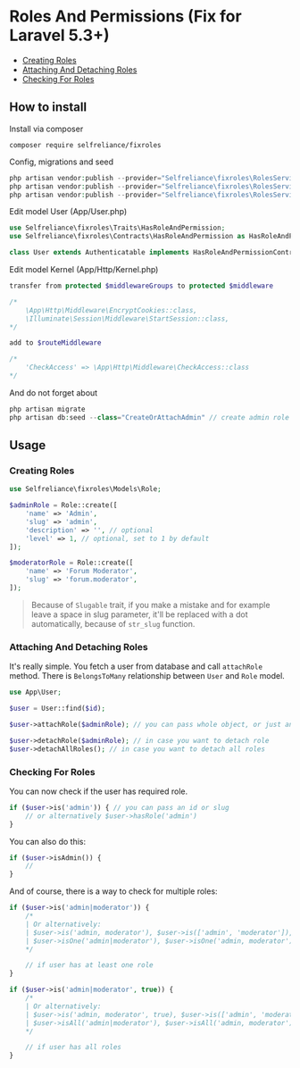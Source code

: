 # Roles And Permissions (Fix for Laravel 5.3+)
- [Creating Roles](#creating-roles)
- [Attaching And Detaching Roles](#attaching-and-detaching-roles)
- [Checking For Roles](#checking-for-roles)

## How to install

Install via composer
```
composer require selfreliance/fixroles
```

Config, migrations and seed
```php
php artisan vendor:publish --provider="Selfreliance\fixroles\RolesServiceProvider" --tag="config" --force
php artisan vendor:publish --provider="Selfreliance\fixroles\RolesServiceProvider" --tag="migrations" --force
php artisan vendor:publish --provider="Selfreliance\fixroles\RolesServiceProvider" --tag="seed" --force
```

Edit model User (App/User.php)
```php
use Selfreliance\fixroles\Traits\HasRoleAndPermission;
use Selfreliance\fixroles\Contracts\HasRoleAndPermission as HasRoleAndPermissionContract;

class User extends Authenticatable implements HasRoleAndPermissionContract
```

Edit model Kernel (App/Http/Kernel.php)
```php
transfer from protected $middlewareGroups to protected $middleware

/*
    \App\Http\Middleware\EncryptCookies::class,
    \Illuminate\Session\Middleware\StartSession::class,
*/

add to $routeMiddleware

/*
    'CheckAccess' => \App\Http\Middleware\CheckAccess::class
*/
```

And do not forget about 
```php 
php artisan migrate
php artisan db:seed --class="CreateOrAttachAdmin" // create admin role and attach to user (id=1)
```

## Usage

### Creating Roles

```php
use Selfreliance\fixroles\Models\Role;

$adminRole = Role::create([
    'name' => 'Admin',
    'slug' => 'admin',
    'description' => '', // optional
    'level' => 1, // optional, set to 1 by default
]);

$moderatorRole = Role::create([
    'name' => 'Forum Moderator',
    'slug' => 'forum.moderator',
]);
```

> Because of `Slugable` trait, if you make a mistake and for example leave a space in slug parameter, it'll be replaced with a dot automatically, because of `str_slug` function.

### Attaching And Detaching Roles

It's really simple. You fetch a user from database and call `attachRole` method. There is `BelongsToMany` relationship between `User` and `Role` model.

```php
use App\User;

$user = User::find($id);

$user->attachRole($adminRole); // you can pass whole object, or just an id
```

```php
$user->detachRole($adminRole); // in case you want to detach role
$user->detachAllRoles(); // in case you want to detach all roles
```

### Checking For Roles

You can now check if the user has required role.

```php
if ($user->is('admin')) { // you can pass an id or slug
    // or alternatively $user->hasRole('admin')
}
```

You can also do this:

```php
if ($user->isAdmin()) {
    //
}
```

And of course, there is a way to check for multiple roles:

```php
if ($user->is('admin|moderator')) { 
    /*
    | Or alternatively:
    | $user->is('admin, moderator'), $user->is(['admin', 'moderator']),
    | $user->isOne('admin|moderator'), $user->isOne('admin, moderator'), $user->isOne(['admin', 'moderator'])
    */

    // if user has at least one role
}

if ($user->is('admin|moderator', true)) {
    /*
    | Or alternatively:
    | $user->is('admin, moderator', true), $user->is(['admin', 'moderator'], true),
    | $user->isAll('admin|moderator'), $user->isAll('admin, moderator'), $user->isAll(['admin', 'moderator'])
    */

    // if user has all roles
}
```
